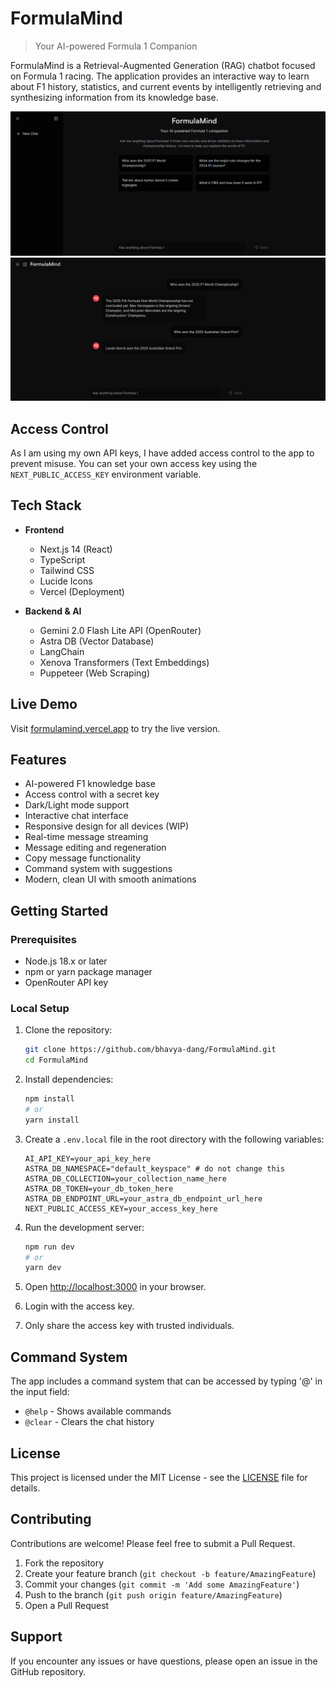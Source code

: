 # FormulaMind

> Your AI-powered Formula 1 Companion

FormulaMind is a Retrieval-Augmented Generation (RAG) chatbot focused on Formula 1 racing. The application provides an interactive way to learn about F1 history, statistics, and current events by intelligently retrieving and synthesizing information from its knowledge base.

![FormulaMind1](./public/scrnsht1.png)
![FormulaMind2](./public/scrnsht2.png)

## Access Control

As I am using my own API keys, I have added access control to the app to prevent misuse. You can set your own access key using the `NEXT_PUBLIC_ACCESS_KEY` environment variable.

## Tech Stack

- **Frontend**

  - Next.js 14 (React)
  - TypeScript
  - Tailwind CSS
  - Lucide Icons
  - Vercel (Deployment)

- **Backend & AI**
  - Gemini 2.0 Flash Lite API (OpenRouter)
  - Astra DB (Vector Database)
  - LangChain
  - Xenova Transformers (Text Embeddings)
  - Puppeteer (Web Scraping)

## Live Demo

Visit [formulamind.vercel.app](https://formulamind.vercel.app) to try the live version.

## Features

- AI-powered F1 knowledge base
- Access control with a secret key
- Dark/Light mode support
- Interactive chat interface
- Responsive design for all devices (WIP)
- Real-time message streaming
- Message editing and regeneration
- Copy message functionality
- Command system with suggestions
- Modern, clean UI with smooth animations

## Getting Started

### Prerequisites

- Node.js 18.x or later
- npm or yarn package manager
- OpenRouter API key

### Local Setup

1. Clone the repository:

   ```bash
   git clone https://github.com/bhavya-dang/FormulaMind.git
   cd FormulaMind
   ```

2. Install dependencies:

   ```bash
   npm install
   # or
   yarn install
   ```

3. Create a `.env.local` file in the root directory with the following variables:

   ```env
   AI_API_KEY=your_api_key_here
   ASTRA_DB_NAMESPACE="default_keyspace" # do not change this
   ASTRA_DB_COLLECTION=your_collection_name_here
   ASTRA_DB_TOKEN=your_db_token_here
   ASTRA_DB_ENDPOINT_URL=your_astra_db_endpoint_url_here
   NEXT_PUBLIC_ACCESS_KEY=your_access_key_here
   ```

4. Run the development server:

   ```bash
   npm run dev
   # or
   yarn dev
   ```

5. Open [http://localhost:3000](http://localhost:3000) in your browser.
6. Login with the access key.
7. Only share the access key with trusted individuals.

## Command System

The app includes a command system that can be accessed by typing '@' in the input field:

- `@help` - Shows available commands
- `@clear` - Clears the chat history

## License

This project is licensed under the MIT License - see the [LICENSE](LICENSE) file for details.

## Contributing

Contributions are welcome! Please feel free to submit a Pull Request.

1. Fork the repository
2. Create your feature branch (`git checkout -b feature/AmazingFeature`)
3. Commit your changes (`git commit -m 'Add some AmazingFeature'`)
4. Push to the branch (`git push origin feature/AmazingFeature`)
5. Open a Pull Request

## Support

If you encounter any issues or have questions, please open an issue in the GitHub repository.
